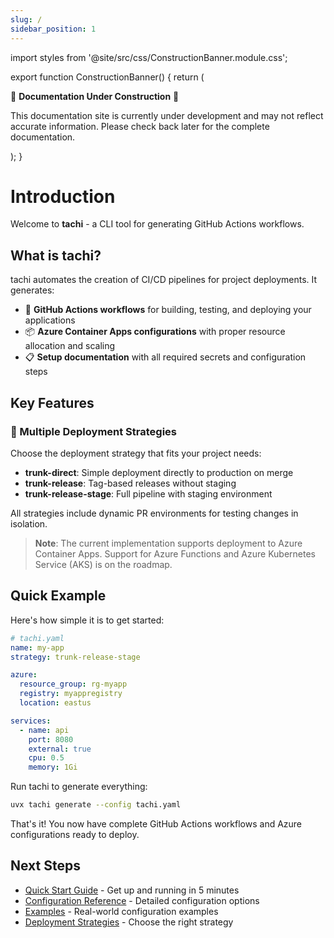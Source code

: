```yaml
---
slug: /
sidebar_position: 1
---
```


import styles from '@site/src/css/ConstructionBanner.module.css';

export function ConstructionBanner() {
  return (
    <div className={styles.constructionBanner}>
      <div className="container">
        <p className={styles.constructionText}>
          🚧 <strong>Documentation Under Construction</strong> 🚧
        </p>
        <p className={styles.constructionSubtext}>
          This documentation site is currently under development and may not reflect accurate information. 
          Please check back later for the complete documentation.
        </p>
      </div>
    </div>
  );
}

<ConstructionBanner />

# Introduction

Welcome to **tachi** - a CLI tool for generating GitHub Actions workflows.

## What is tachi?

tachi automates the creation of CI/CD pipelines for project deployments. It generates:

- 🔧 **GitHub Actions workflows** for building, testing, and deploying your applications
- 📦 **Azure Container Apps configurations** with proper resource allocation and scaling
- 📋 **Setup documentation** with all required secrets and configuration steps

## Key Features

### 🚀 Multiple Deployment Strategies

Choose the deployment strategy that fits your project needs:

- **trunk-direct**: Simple deployment directly to production on merge
- **trunk-release**: Tag-based releases without staging
- **trunk-release-stage**: Full pipeline with staging environment

All strategies include dynamic PR environments for testing changes in isolation.

> **Note**: The current implementation supports deployment to Azure Container Apps. Support for Azure Functions and Azure Kubernetes Service (AKS) is on the roadmap.

## Quick Example

Here's how simple it is to get started:

```yaml
# tachi.yaml
name: my-app
strategy: trunk-release-stage

azure:
  resource_group: rg-myapp
  registry: myappregistry
  location: eastus

services:
  - name: api
    port: 8080
    external: true
    cpu: 0.5
    memory: 1Gi
```

Run tachi to generate everything:

```bash
uvx tachi generate --config tachi.yaml
```

That's it! You now have complete GitHub Actions workflows and Azure configurations ready to deploy.

## Next Steps

- [Quick Start Guide](./quickstart) - Get up and running in 5 minutes
- [Configuration Reference](./configuration) - Detailed configuration options
- [Examples](./examples) - Real-world configuration examples
- [Deployment Strategies](./deployment-strategies) - Choose the right strategy
